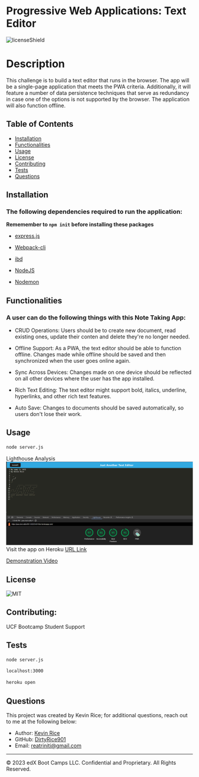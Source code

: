 # Progressive Web Applications: Text Editor

![licenseShield](https://img.shields.io/badge/license-MIT-yellow)

# Description
This challenge is to build a text editor that runs in the browser. The app will be a single-page application that meets the PWA criteria. Additionally, it will feature a number of data persistence techniques that serve as redundancy in case one of the options is not supported by the browser. The application will also function offline.

## Table of Contents
* [Installation](#installation)
* [Functionalities](#functionalities)
* [Usage](#usage)
* [License](#license)
* [Contributing](#contributing)
* [Tests](#tests)
* [Questions](#questions)

## Installation
### The following dependencies required to run the application:

 __Rememember to ```npm init``` before installing these packages__

* [express.js](https://www.npmjs.com/package/express)

* [Webpack-cli](https://www.npmjs.com/package/webpack-cli)

* [ibd](https://www.npmjs.com/package/idb)

* [NodeJS](https://nodejs.org/en/download)

* [Nodemon](https://www.npmjs.com/package/nodemon)



## Functionalities
### A user can do the following things with this Note Taking App:
* CRUD Operations: Users should be to create new document, read existing ones,      update their conten and delete they're no longer needed.

* Offline Support: As a PWA, the text editor should be able to function offline. Changes made while offline should be saved and then synchronized when the user goes online again.

* Sync Across Devices: Changes made on one device should be reflected on all other devices where the user has the app installed.

* Rich Text Editing: The text editor might support bold, italics, underline, hyperlinks, and other rich text features.

* Auto Save: Changes to documents should be saved automatically, so users don't lose their work.



## Usage
```bash
node server.js
```
Lighthouse Analysis
![Alt text](IMG/LighthouseJATE.png)
Visit the app on Heroku
[URL Link](https://pwa-text-editor901-332321d741be.herokuapp.com/)

[Demonstration Video](https://drive.google.com/file/d/1CJW7ZeDCefmGsU6Jr-XKPUq3rY5HMOyC/view)
## License
![MIT](https://img.shields.io/badge/license-MIT-yellow)

## Contributing:
UCF Bootcamp Student Support


## Tests
```bash
node server.js
```
```bash
localhost:3000
```
```bash
heroku open
```

## Questions
This project was created by Kevin Rice; for additional questions, reach out to me at the following below:
* Author: [Kevin Rice](https://app.slack.com/client/T056YAJ4MPF/D05D0V54751)
* GitHub: [DirtyRice901](https://github.com/DirtyRice901/)
* Email: reatriniti@gmail.com 

---
© 2023 edX Boot Camps LLC. Confidential and Proprietary. All Rights Reserved.
